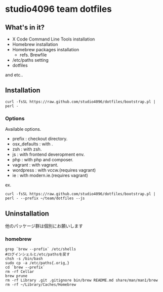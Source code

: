 # studio4096 team dotfiles

## What's in it?

- X Code Command Line Tools installation
- Homebrew installation
- Homebrew packages installation
    - refs. Brewfile
- /etc/paths setting
- dotfiles

and etc..

## Installation

```
curl -fsSL https://raw.github.com/studio4096/dotfiles/bootstrap.pl | perl -
```

### Options

Available options.

- prefix : checkout directory.
- osx_defaults : with .
- zsh : with zsh.
- js : with frontend deveropment env.
- php : with php and composer.
- vagrant : with vagrant.
- wordpress : with vccw.(requires vagrant)
- ie : with modern.ie.(requires vagrant)

ex.
```
curl -fsSL https://raw.github.com/studio4096/dotfiles/bootstrap.pl | perl - --prefix ~/team/dotfiles --js
```

## Uninstallation

他のパッケージ群は個別にお願いします

### homebrew
```
grep `brew --prefix` /etc/shells
#ログインシェルと/etc/pathsを戻す
chsh -s /bin/bash
sudo cp -a /etc/paths{.orig,}
cd `brew --prefix`
rm -rf Cellar
brew prune
rm -rf Library .git .gitignore bin/brew README.md share/man/man1/brew
rm -rf ~/Library/Caches/Homebrew
```

